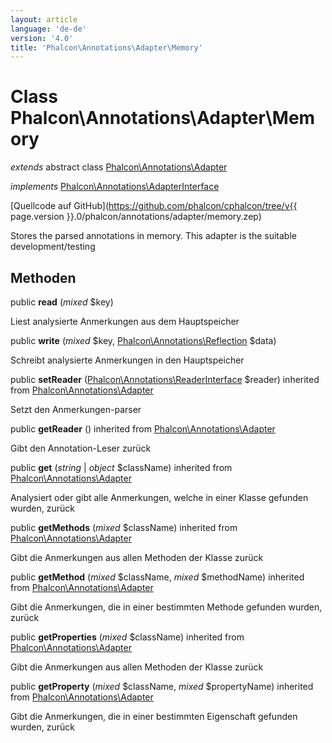 ```yaml
---
layout: article
language: 'de-de'
version: '4.0'
title: 'Phalcon\Annotations\Adapter\Memory'
---
```

# Class **Phalcon\Annotations\Adapter\Memory**

*extends* abstract class [Phalcon\Annotations\Adapter](Phalcon_Annotations_Adapter)

*implements* [Phalcon\Annotations\AdapterInterface](Phalcon_Annotations_AdapterInterface)

[Quellcode auf GitHub](https://github.com/phalcon/cphalcon/tree/v{{ page.version }}.0/phalcon/annotations/adapter/memory.zep)

Stores the parsed annotations in memory. This adapter is the suitable development/testing

## Methoden

public **read** (*mixed* $key)

Liest analysierte Anmerkungen aus dem Hauptspeicher

public **write** (*mixed* $key, [Phalcon\Annotations\Reflection](Phalcon_Annotations_Reflection) $data)

Schreibt analysierte Anmerkungen in den Hauptspeicher

public **setReader** ([Phalcon\Annotations\ReaderInterface](Phalcon_Annotations_ReaderInterface) $reader) inherited from [Phalcon\Annotations\Adapter](Phalcon_Annotations_Adapter)

Setzt den Anmerkungen-parser

public **getReader** () inherited from [Phalcon\Annotations\Adapter](Phalcon_Annotations_Adapter)

Gibt den Annotation-Leser zurück

public **get** (*string* | *object* $className) inherited from [Phalcon\Annotations\Adapter](Phalcon_Annotations_Adapter)

Analysiert oder gibt alle Anmerkungen, welche in einer Klasse gefunden wurden, zurück

public **getMethods** (*mixed* $className) inherited from [Phalcon\Annotations\Adapter](Phalcon_Annotations_Adapter)

Gibt die Anmerkungen aus allen Methoden der Klasse zurück

public **getMethod** (*mixed* $className, *mixed* $methodName) inherited from [Phalcon\Annotations\Adapter](Phalcon_Annotations_Adapter)

Gibt die Anmerkungen, die in einer bestimmten Methode gefunden wurden, zurück

public **getProperties** (*mixed* $className) inherited from [Phalcon\Annotations\Adapter](Phalcon_Annotations_Adapter)

Gibt die Anmerkungen aus allen Methoden der Klasse zurück

public **getProperty** (*mixed* $className, *mixed* $propertyName) inherited from [Phalcon\Annotations\Adapter](Phalcon_Annotations_Adapter)

Gibt die Anmerkungen, die in einer bestimmten Eigenschaft gefunden wurden, zurück